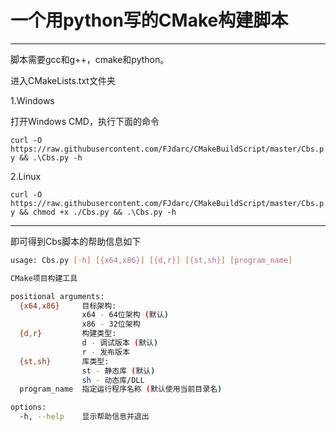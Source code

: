 # 一个用python写的CMake构建脚本

---

脚本需要gcc和g++，cmake和python。

进入CMakeLists.txt文件夹

1.Windows

打开Windows CMD，执行下面的命令

`curl -O https://raw.githubusercontent.com/FJdarc/CMakeBuildScript/master/Cbs.py && .\Cbs.py -h`

2.Linux

`curl -O https://raw.githubusercontent.com/FJdarc/CMakeBuildScript/master/Cbs.py && chmod +x ./Cbs.py && .\Cbs.py -h`

---

即可得到Cbs脚本的帮助信息如下

```bash
usage: Cbs.py [-h] [{x64,x86}] [{d,r}] [{st,sh}] [program_name]

CMake项目构建工具

positional arguments:
  {x64,x86}     目标架构:
                x64 - 64位架构 (默认)
                x86 - 32位架构
  {d,r}         构建类型:
                d - 调试版本 (默认)
                r - 发布版本
  {st,sh}       库类型:
                st - 静态库 (默认)
                sh - 动态库/DLL
  program_name  指定运行程序名称 (默认使用当前目录名)

options:
  -h, --help    显示帮助信息并退出
```
